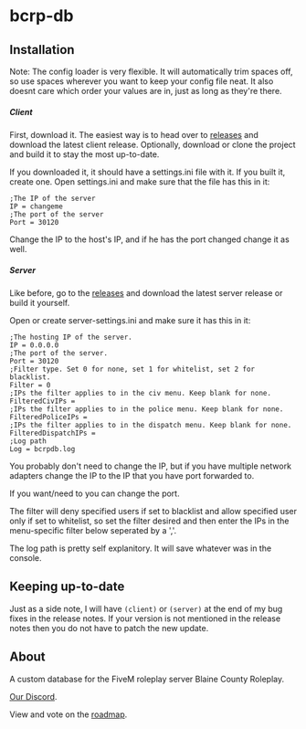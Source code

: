 # bcrp-db
## Installation
Note: The config loader is very flexible. It will automatically trim spaces off, so use spaces wherever you want to keep your config file neat. It also doesnt care which order your values are in, just as long as they're there.

##### Client
First, download it. The easiest way is to head over to [releases](https://github.com/Clone-Commando/bcrp-db/releases) and download the latest client release. Optionally, download or clone the project and build it to stay the most up-to-date.

If you downloaded it, it should have a settings.ini file with it. If you built it, create one.
Open settings.ini and make sure that the file has this in it:
```
;The IP of the server
IP = changeme
;The port of the server
Port = 30120
```
Change the IP to the host's IP, and if he has the port changed change it as well.
##### Server
Like before, go to the [releases](https://github.com/Clone-Commando/bcrp-db/releases) and download the latest server release or build it yourself.

Open or create server-settings.ini and make sure it has this in it:
```
;The hosting IP of the server.
IP = 0.0.0.0
;The port of the server.
Port = 30120
;Filter type. Set 0 for none, set 1 for whitelist, set 2 for blacklist.
Filter = 0
;IPs the filter applies to in the civ menu. Keep blank for none.
FilteredCivIPs = 
;IPs the filter applies to in the police menu. Keep blank for none.
FilteredPoliceIPs = 
;IPs the filter applies to in the dispatch menu. Keep blank for none.
FilteredDispatchIPs = 
;Log path
Log = bcrpdb.log
```

You probably don't need to change the IP, but if you have multiple network adapters change the IP to the IP that you have port forwarded to.

If you want/need to you can change the port. 

The filter will deny specified users if set to blacklist and allow specified user only if set to whitelist, so set the filter desired and then enter the IPs in the menu-specific filter below seperated by a ','. 

The log path is pretty self explanitory. It will save whatever was in the console.
## Keeping up-to-date
Just as a side note, I will have `(client)` or `(server)` at the end of my bug fixes in the release notes. If your version is not mentioned in the release notes then you do not have to patch the new update.
## About
A custom database for the FiveM roleplay server Blaine County Roleplay.

[Our Discord](http://discord.gg/T7RzwVz).

View and vote on the [roadmap](https://trello.com/b/4UpUhulH/bcrp-database).
